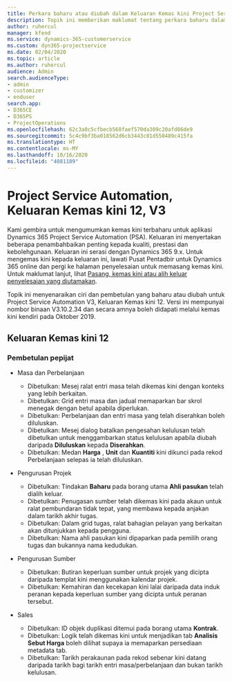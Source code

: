```yaml
---
title: Perkara baharu atau diubah dalam Keluaran Kemas kini Project Service Automation 12, V3
description: Topik ini memberikan maklumat tentang perkara baharu dalam Keluaran Kemas kini Project Service Automation 12, V3.
author: ruhercul
manager: kfend
ms.service: dynamics-365-customerservice
ms.custom: dyn365-projectservice
ms.date: 02/04/2020
ms.topic: article
ms.author: ruhercul
audience: Admin
search.audienceType:
- admin
- customizer
- enduser
search.app:
- D365CE
- D365PS
- ProjectOperations
ms.openlocfilehash: 62c3a0c5cfbecb568faef570da309c20afd86de9
ms.sourcegitcommit: 5c4c9bf3ba018562d6cb3443c01d550489c415fa
ms.translationtype: HT
ms.contentlocale: ms-MY
ms.lasthandoff: 10/16/2020
ms.locfileid: "4081189"
---
```

# <a name="project-service-automation-update-release-12-v3"></a>Project Service Automation, Keluaran Kemas kini 12, V3
Kami gembira untuk mengumumkan kemas kini terbaharu untuk aplikasi Dynamics 365 Project Service Automation (PSA). Keluaran ini menyertakan beberapa penambahbaikan penting kepada kualiti, prestasi dan kebolehgunaan. Keluaran ini serasi dengan Dynamics 365 9.x. Untuk mengemas kini kepada keluaran ini, lawati Pusat Pentadbir untuk Dynamics 365 online dan pergi ke halaman penyelesaian untuk memasang kemas kini. Untuk maklumat lanjut, lihat [Pasang, kemas kini atau alih keluar penyelesaian yang diutamakan](https://docs.microsoft.com/power-platform/admin/install-remove-preferred-solution).

Topik ini menyenaraikan ciri dan pembetulan yang baharu atau diubah untuk Project Service Automation V3, Keluaran Kemas kini 12. Versi ini mempunyai nombor binaan V3.10.2.34 dan secara amnya boleh didapati melalui kemas kini kendiri pada Oktober 2019.

## <a name="update-release-12"></a>Keluaran Kemas kini 12

### <a name="bug-fixes"></a>Pembetulan pepijat

- Masa dan Perbelanjaan

    - Dibetulkan: Mesej ralat entri masa telah dikemas kini dengan konteks yang lebih berkaitan.
    - Dibetulkan: Grid entri masa dan jadual memaparkan bar skrol menegak dengan betul apabila diperlukan.
    - Dibetulkan: Perbelanjaan dan entri masa yang telah diserahkan boleh diluluskan.
    - Dibetulkan: Mesej dialog batalkan pengesahan kelulusan telah dibetulkan untuk menggambarkan status kelulusan apabila diubah daripada **Diluluskan** kepada **Diserahkan**.
    - Dibetulkan: Medan **Harga** , **Unit** dan **Kuantiti** kini dikunci pada rekod Perbelanjaan selepas ia telah diluluskan.

- Pengurusan Projek

    - Dibetulkan: Tindakan **Baharu** pada borang utama **Ahli pasukan** telah dialih keluar.
    - Dibetulkan: Penugasan sumber telah dikemas kini pada akaun untuk ralat pembundaran tidak tepat, yang membawa kepada anjakan dalam tarikh akhir tugas.
    - Dibetulkan: Dalam grid tugas, ralat bahagian pelayan yang berkaitan akan ditunjukkan kepada pengguna.
    - Dibetulkan: Nama ahli pasukan kini dipaparkan pada pemilih orang tugas dan bukannya nama kedudukan.

- Pengurusan Sumber

    - Dibetulkan: Butiran keperluan sumber untuk projek yang dicipta daripada templat kini menggunakan kalendar projek.
    - Dibetulkan: Kemahiran dan kecekapan kini lalai daripada data induk peranan kepada keperluan sumber yang dicipta untuk peranan tersebut.

- Sales

    - Dibetulkan: ID objek duplikasi ditemui pada borang utama **Kontrak**.
    - Dibetulkan: Logik telah dikemas kini untuk menjadikan tab **Analisis Sebut Harga** boleh dilihat supaya ia memaparkan persediaan metadata tab.
    - Dibetulkan: Tarikh perakaunan pada rekod sebenar kini datang daripada tarikh bagi tarikh entri masa/perbelanjaan dan bukan tarikh kelulusan.
